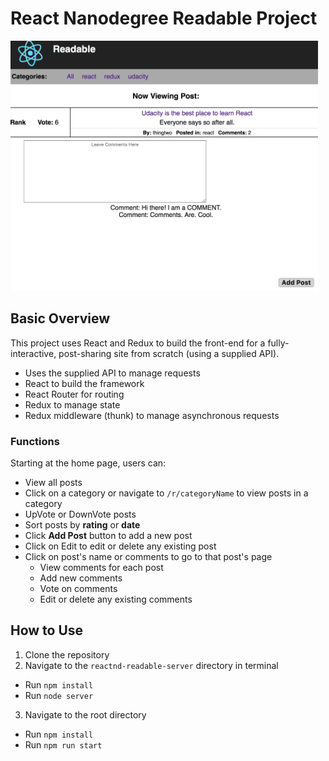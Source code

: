 # React Nanodegree Readable Project

<img src="./app_screenshot.png" height=400px>

## Basic Overview

This project uses React and Redux to build the front-end for a fully-interactive, post-sharing site from scratch (using a supplied API).

- Uses the supplied API to manage requests
- React to build the framework
- React Router for routing
- Redux to manage state
- Redux middleware (thunk) to manage asynchronous requests

### Functions

Starting at the home page, users can:

- View all posts
- Click on a category or navigate to `/r/categoryName` to view posts in a category
- UpVote or DownVote posts
- Sort posts by **rating** or **date**
- Click **Add Post** button to add a new post
- Click on Edit to edit or delete any existing post
- Click on post's name or comments to go to that post's page
  - View comments for each post
  - Add new comments
  - Vote on comments
  - Edit or delete any existing comments

## How to Use

1. Clone the repository
2. Navigate to the `reactnd-readable-server` directory in terminal
  * Run `npm install`
  * Run `node server`
3. Navigate to the root directory
  * Run `npm install`
  * Run `npm run start`